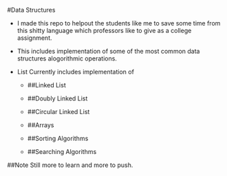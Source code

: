 #Data Structures 

* I made this repo to helpout the students like me to save some time from this shitty language which professors like to
give as a college assignment.
* This includes implementation of some of the most common data structures alogorithmic operations.
* List Currently includes implementation of  


	* ##Linked List
	 
	* ##Doubly Linked List
	
	* ##Circular Linked List

  * ##Arrays
  
  * ##Sorting Algorithms
  
  * ##Searching Algorithms
  
##Note
Still more to learn and more to push.
